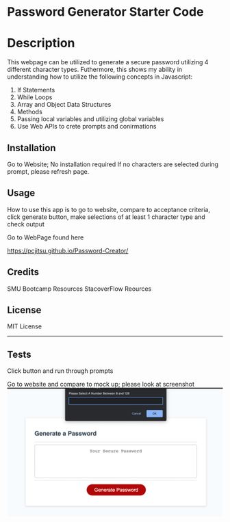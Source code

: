 # Password Generator Starter Code

# Description

This webpage can be utilized to generate a secure password utilizing 4 different character types.
Futhermore, this shows my ability in understanding how to utilize the following concepts in Javascript:

1. If Statements
2. While Loops
3. Array and Object Data Structures
4. Methods
5. Passing local variables and utilizing global variables
6. Use Web APIs to crete prompts and conirmations

## Installation

Go to Website; No installation required
If no characters are selected during prompt, please refresh page.

## Usage

How to use this app is to go to website, compare to acceptance criteria, click generate button, make selections of at least 1 character type and check output

Go to WebPage found here

https://pcjitsu.github.io/Password-Creator/

## Credits

SMU Bootcamp Resources
StacoverFlow Reources

## License

MIT License

---

## Tests

Click button and run through prompts

Go to website and compare to mock up; please look at screenshot
![WebAppScreenshot](Assets/images/Password-Creator-Mock.png?raw=true)
